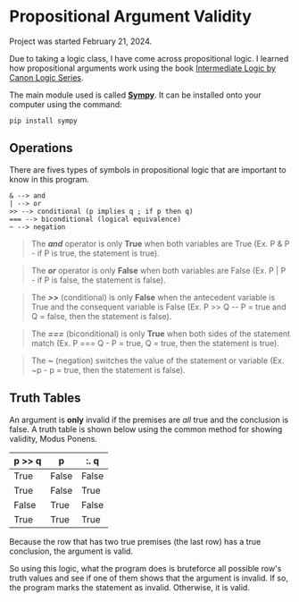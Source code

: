 # Propositional Argument Validity

Project was started February 21, 2024.

Due to taking a logic class, I have come across propositional logic. I learned how propositional arguments work using the book [Intermediate Logic by Canon Logic Series](https://www.amazon.com/Intermediate-Logic-Student-Canon/dp/1591281660). 

The main module used is called **[Sympy](https://www.sympy.org/en/index.html)**. It can be installed onto your computer using the command:
```
pip install sympy
```


## Operations

There are fives types of symbols in propositional logic that are important to know in this program.

```
& --> and
| --> or
>> --> conditional (p implies q ; if p then q)
=== --> biconditional (logical equivalence)
~ --> negation
```

>The ***and*** operator is only **True** when both variables are True (Ex. P & P - if P is true, the statement is true).

>The ***or*** operator is only **False** when both variables are False (Ex. P | P - if P is false, the statement is false).

>The ***>>*** (conditional) is only **False** when the antecedent variable is True and the consequent variable is False (Ex. P >> Q -- P = true and Q = false, then the statement is false).

> The ***===*** (biconditional) is only **True** when both sides of the statement match (Ex. P === Q - P = true, Q = true, then the statement is true).

> The ***~*** (negation) switches the value of the statement or variable (Ex. ~p - p = true, then the statement is false).

## Truth Tables

An argument is **only** invalid if the premises are *all* true and the conclusion is false. A truth table is shown below using the common method for showing validity, Modus Ponens.

| p >> q  | p | :. q |
| ---- | ---- | ------ |
| True  | False  | False |
| True  | False  | True  |
| False | True   | False |
| True  | True   | True  |

Because the row that has two true premises (the last row) has a true conclusion, the argument is valid. 

So using this logic, what the program does is bruteforce all possible row's truth values and see if one of them shows that the argument is invalid. If so, the program marks the statement as invalid. Otherwise, it is valid.
